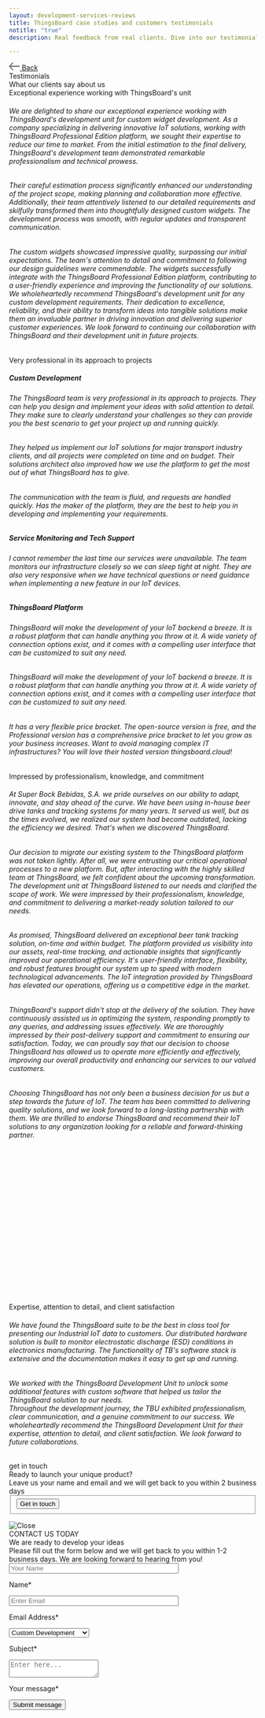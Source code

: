 ```yaml
---
layout: development-services-reviews
title: ThingsBoard case studies and customers testimonials
notitle: "true"
description: Real feedback from real clients. Dive into our testimonials to understand the true impact of our services.

---
```


<section id="hero" class="light-text">
</section>
<section id="review-asg" class="full-review">
    <div class="content-wrapper">
        <a class="back-link" href="/docs/services/development-services/">
            <span class="icon">
                <svg xmlns="http://www.w3.org/2000/svg" width="22" height="16" viewBox="0 0 22 16" fill="none"><path d="M0.28545 7.23852L6.35409 0.381616C6.74482 -0.0863449 7.51712 -0.128037 7.97021 0.27929C8.42329 0.686613 8.469 1.46369 8.04903 1.90537L3.6635 6.85758H20.8621C21.4905 6.85758 22 7.36926 22 8.0004C22 8.63158 21.4905 9.14322 20.8621 9.14322H3.6635L8.04903 14.0954C8.469 14.5371 8.4122 15.3128 7.95912 15.7201C7.50603 16.1274 6.74482 16.0871 6.35409 15.6192L0.28545 8.76228C-0.110773 8.2079 -0.0791988 7.7102 0.28545 7.23852Z" fill="#727381"/></svg>
            </span>
            <span>Back</span>
        </a>
        <div class="header">
            <div class="side-title">
                <span>Testimonials</span>
            </div>
            <span class="title">What our clients say about us</span>
        </div>
        <div class="review">
            <div class="logo">
                <img src="/images/development-services/logo-asg-tech.svg" alt=""/>
            </div>
            <div class="review-header">Exceptional experience working with ThingsBoard's unit</div>
            <div class="review-body"><h6>We are delighted to share our exceptional experience working with ThingsBoard's development unit for custom widget development. As a company specializing in delivering innovative IoT solutions, working with ThingsBoard Professional Edition platform, we sought their expertise to reduce our time to market. From the initial estimation to the final delivery, ThingsBoard's development team demonstrated remarkable professionalism and technical prowess.</h6>
            <h6>Their careful estimation process significantly enhanced our understanding of the project scope, making planning and collaboration more effective.
            Additionally, their team attentively listened to our detailed requirements and skilfully transformed them into thoughtfully designed custom widgets. The development process was smooth, with regular updates and transparent communication.</h6>
            <h6>The custom widgets showcased impressive quality, surpassing our initial expectations. The team's attention to detail and commitment to following our design guidelines were commendable. The widgets successfully integrate with the ThingsBoard Professional Edition platform, contributing to a user-friendly experience and improving the functionality of our solutions.
            We wholeheartedly recommend ThingsBoard's development unit for any custom development requirements. Their dedication to excellence, reliability, and their ability to transform ideas into tangible solutions make them an invaluable partner in driving innovation and delivering superior customer experiences. We look forward to continuing our collaboration with ThingsBoard and their development unit in future projects.</h6>
            </div>
        </div>
    </div>
</section>
<section id="review-kalitec" class="full-review">
    <div class="content-wrapper">
        <div class="review">
            <div class="logo">
                <img src="/images/development-services/logo-kalitec.svg" alt=""/>
            </div>
            <div class="review-header">Very professional in its approach to projects</div>
            <div class="review-body">
                <h5>Custom Development</h5>
                <h6>The ThingsBoard team is very professional in its approach to projects. They can help you design and implement your ideas with solid attention to detail. They make sure to clearly understand your challenges so they can provide you the best scenario to get your project up and running quickly.</h6>
                <h6>They helped us implement our IoT solutions for major transport industry clients, and all projects were completed on time and on budget. Their solutions architect also improved how we use the platform to get the most out of what ThingsBoard has to give.</h6>
                <h6>The communication with the team is fluid, and requests are handled quickly. Has the maker of the platform, they are the best to help you in developing and implementing your requirements.</h6>
                <h5>Service Monitoring and Tech Support</h5>
                <h6>I cannot remember the last time our services were unavailable. The team monitors our infrastructure closely so we can sleep tight at night. They are also very responsive when we have technical questions or need guidance when implementing a new feature in our IoT devices.</h6>
                <h5>ThingsBoard Platform</h5>
                <h6>ThingsBoard will make the development of your IoT backend a breeze. It is a robust platform that can handle anything you throw at it. A wide variety of connection options exist, and it comes with a compelling user interface that can be customized to suit any need.</h6>
                <h6>ThingsBoard will make the development of your IoT backend a breeze. It is a robust platform that can handle anything you throw at it. A wide variety of connection options exist, and it comes with a compelling user interface that can be customized to suit any need.</h6>
                <h6>It has a very flexible price bracket. The open-source version is free, and the Professional version has a comprehensive price bracket to let you grow as your business increases. Want to avoid managing complex IT infrastructures? You will love their hosted version thingsboard.cloud!</h6>
            </div>
        </div>
    </div>
</section>
<section id="review-superbockgroup" class="full-review">
    <div class="content-wrapper">
        <div class="review">
            <div class="logo">
                <img src="/images/development-services/logo-super-bock-group.svg" alt=""/>
            </div>
            <div class="review-header">Impressed by professionalism, knowledge, and commitment</div>
            <div class="review-body">
                <h6>At Super Bock Bebidas, S.A. we pride ourselves on our ability to adapt, innovate, and stay ahead of the curve. We have been using in-house beer drive tanks and tracking systems for many years. It served us well, but as the times evolved, we realized our system had become outdated, lacking the efficiency we desired. That's when we discovered ThingsBoard.</h6>
                <h6>Our decision to migrate our existing system to the ThingsBoard platform was not taken lightly. After all, we were entrusting our critical operational processes to a new platform. But, after interacting with the highly skilled team at ThingsBoard, we felt confident about the upcoming transformation. The development unit at ThingsBoard listened to our needs and clarified the scope of work. We were impressed by their professionalism, knowledge, and commitment to delivering a market-ready solution tailored to our needs.</h6>
                <h6>As promised, ThingsBoard delivered an exceptional beer tank tracking solution, on-time and within budget. The platform provided us visibility into our assets, real-time tracking, and actionable insights that significantly improved our operational efficiency. It's user-friendly interface, flexibility, and robust features brought our system up to speed with modern technological advancements. The IoT integration provided by ThingsBoard has elevated our operations, offering us a competitive edge in the market.</h6>
                <h6>ThingsBoard's support didn't stop at the delivery of the solution. They have continuously assisted us in optimizing the system, responding promptly to any queries, and addressing issues effectively. We are thoroughly impressed by their post-delivery support and commitment to ensuring our satisfaction. Today, we can proudly say that our decision to choose ThingsBoard has allowed us to operate more efficiently and effectively, improving our overall productivity and enhancing our services to our valued customers.</h6>
                <h6>Choosing ThingsBoard has not only been a business decision for us but a step towards the future of IoT. The team has been committed to delivering quality solutions, and we look forward to a long-lasting partnership with them. We are thrilled to endorse ThingsBoard and recommend their IoT solutions to any organization looking for a reliable and forward-thinking partner.</h6>
            </div>
        </div>
    </div>
    <svg id="rectangle1" class="bg-rectangle"><rect/></svg>
    <svg id="rectangle2" class="bg-rectangle"><rect/></svg>
</section>
<section id="review-ionatech" class="full-review">
    <div class="content-wrapper">
        <div class="review">
            <div class="logo">
                <img src="/images/development-services/logo-iona-tech.svg" alt=""/>
            </div>
            <div class="review-header">Expertise, attention to detail, and client satisfaction</div>
            <div class="review-body">
                <h6>We have found the ThingsBoard suite to be the best in class tool for presenting our Industrial IoT data to customers. Our distributed hardware solution is built to monitor electrostatic discharge (ESD) conditions in electronics manufacturing. The functionality of TB's software stack is extensive and the documentation makes it easy to get up and running.</h6>
                <h6>We worked with the ThingsBoard Development Unit to unlock some additional features with custom software that helped us tailor the ThingsBoard solution to our needs.<br>Throughout the development journey, the TBU exhibited professionalism, clear communication, and a genuine commitment to our success. We wholeheartedly recommend the ThingsBoard Development Unit for their expertise, attention to detail, and client satisfaction. We look forward to future collaborations.</h6>
            </div>
        </div>
    </div>
</section>
<section id="get-in-touch" class="get-in-touch full-review">
    <div class="content-wrapper content-get-in-touch">
        <div class="side-title">
            <span id="side-title-heading">get in touch</span>
        </div>
        <div class="info">
            <div class="section-title">Ready to launch your unique product?</div>
            <div class="section-text">Leave us your name and email and we will get back to you within 2 business days</div>
        </div>
        <form class="contact-form">
            <fieldset>
                <div class="submit-button-container">
                    <input class="cdu-button" value="Get in touch" type="button" id="myBtn">
                </div>
            </fieldset>
        </form>
    </div>
</section>

<div id="myModal" class="modal">
  <div class="modal-content">
    <div class="close-button">
        <img class="close" src="/images/close-icon.svg" alt="Close"/>
    </div>
    <div class="sub-content">
        <div class="title">
            <span>CONTACT US TODAY</span>
        </div> 
        <div class="sub-title">
            <span>We are ready to develop your ideas</span>
        </div>
        <div class="sub-sub-title">
            <span>Please fill out the form below and we will get back to you within 1-2 business days. 
            We are looking forward to hearing from you!</span>
        </div>
        <form id="contact-form" method="post" onsubmit="return validateContactForm(this)">
            <div class="form-section">
                <div class="form-element">
                    <label for="first-name">
                        <input id="first-name" class="cdu-form-control" value="" placeholder="Your Name" name="first-name" type="text" size="40" maxlength="50">
                        <p>Name*</p>
                    </label>
                </div>
                <div class="form-element">
                    <label for="email">
                        <input id="email" class="cdu-form-control" value="" placeholder="Enter Email" name="email" type="email" size="40" maxlength="80">
                        <p>Email Address*</p>
                    </label>
                </div>
            </div>
            <div class="form-section secondary">
                <div class="form-element next">
                    <label for="subject" class="label-select">
                        <select class="cdu-form-control" name="subject">
                            <option value="Custom Development" selected>Custom Development</option>
                            <option value="Technical Support">Technical Support</option>
                            <option value="ThingsBoard Products">ThingsBoard Products</option>
                            <option value="Deployment Options">Deployment Options</option>
                            <option value="Training">Training</option>
                            <option value="Professional Services">Professional Services</option>
                            <option value="Partnership">Partnership</option>
                            <option value="Press or Analyst Inquiry">Press or Analyst Inquiry</option>
                            <option value="General Feedback">General Feedback</option>
                            <option value="Other">Other</option>
                        </select>
                        <p>Subject*</p>
                    </label>
                </div>
            </div>
            <div class="form-section secondary">
                <div class="form-element next">
                    <label for="msg">
                        <textarea id="msg" class="cdu-form-control cdu-text-area" value="" placeholder="Enter here..." name="message" type="text" size="40" maxlength="800"></textarea>
                        <p>Your message*</p>
                    </label>
                </div>
            </div>
            <div class="submit-button-container">
                <input class="cdu-button" value="Submit message" type="submit"/>
            </div>
        </form>
    </div>
  </div>
</div>

<script type="text/javascript">
    var modal = document.getElementById("myModal");
    var btn = document.getElementById("myBtn");
    var span = document.getElementsByClassName("close")[0];

    btn.onclick = function() {
        modal.style.display = "flex";
        modal.style.alignItems = "center";
        modal.style.justifyContent = "center";
    }

    span.onclick = function() {
        modal.style.display = "none";
    }


    modal.onclick = function (event) {
        if (event.target == modal) {
            modal.style.display = "none";
        }
    }

    function validateContactForm(form) {
        var name = $('input[name=first-name]', form).val();
        var email = $('input[name=email]', form).val();

        if (!validateValue('Name', name)) {
            return false;
        }
        if (!validateValue('Email Address', email)) {
            return false;
        }

        var emailExp = /^[a-zA-Z0-9._%-]+@[a-zA-Z0-9.-]+\.[a-zA-Z]{2,4}$/;
        if(email.match(emailExp)==null) {
            window.alert("Entered Email Address is not valid.");
            return false; 
        }
    }

    function validateValue(name, val) {
        if (isEmpty(val)) {
            window.alert("Please fill '" + name + "' field.");
            return false;
        }
        return true;
    }

    function isEmpty(val) {
        return val === undefined || val === null || val.trim().length == 0;
    }


    var contactform =  document.getElementById('contact-form');

    contactform.setAttribute('action', 'https://formspree.io/f/xbjvbeln');

    jqueryDefer(
        function () {
            $( document ).ready(function() {
               /*  $('html, body').animate({
                            scrollTop: $('#contact-form').offset().top - 200
                          }, 0);*/
                 $('#contact-form .form-element .form-control').addClass("input--empty");
                 $('#contact-form .form-element .form-control').on('input', function() {
                      if( !$(this).val() ) {
                         $(this).addClass("input--empty");
                      } else {
                         $(this).removeClass("input--empty");
                      }
                 });

                 $.urlParam = function (name) {
                     var results = new RegExp('[\?&]' + name + '=([^&#]*)').exec(window.location.href);
                     return results ? results[1] : null;
                 };
                 var subjectValue = $.urlParam('subject');
                 if (subjectValue != undefined && subjectValue.trim().length > 0) {
                    $('#contact-form select[name=subject]').val(decodeURIComponent(subjectValue));
                    $('#contact-form select[name=subject]').removeClass("input--empty");
                 }
            });
        }
    );

</script>
